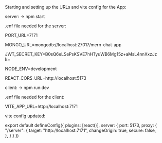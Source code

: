 Starting and setting up the URLs and vite config for the App:



server:
-> npm start

.enf file needed for the server:

PORT_URL=7171

MONGO_URL=mongodb://localhost:27017/mern-chat-app

JWT_SECRET_KEY=B0sQ6eLSePsKSVE7hHTyuWB6Mg15z+aMsL4nnXxzJzk=

NODE_ENV=development

REACT_CORS_URL=http://localhost:5173



client:
-> npm run dev

.enf file needed for the client:

VITE_APP_URL=http://localhost:7171




vite config updated:

export default defineConfig({
  plugins: [react()],
  server: {
    port: 5173,
    proxy: {
      "/server": {
        target: "http://localhost:7171",
        changeOrigin: true,
        secure: false,
      },
    }
  }
})